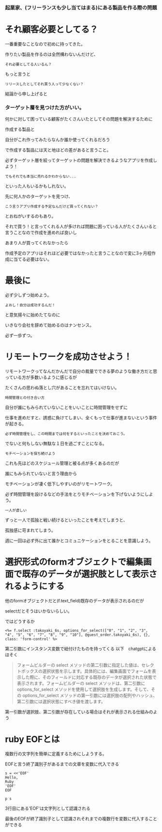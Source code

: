 ### 起業家、(フリーランスも少し当てはまる)にある製品を作る際の問題

# それ顧客必要としてる？

一番重要なことなので初めに持ってきた。

作りたい製品を作るのは全然構わないんだけど、

`それ必要としてる人いるん？`

もっと言うと

`リリースしたとしてそれ買う人って少なくない？`

結論から申し上げると

### ターゲット層を見つけた方がいい。

何かに対して困っている顧客がたくさんいたとしてその問題を解決するために

作成する製品と

自分がこれ作ってみたらなんか誰か使ってくれるだろう

で作成する製品には天と地ほどの差があると言うこと。

必ずターゲット層を絞ってターゲットの問題を解決できるようなアプリを作成しよう！

`でもそれでも本当に売れるかわからない...`

といった人もいるかもしれない。

先に何人かのターゲットを見つけ、

`こう言うアプリ作成する予定なんだけど買ってくれない？`

とおねがいするのもあり。

それで買う！と言ってくれる人が多ければ問題に困っている人がたくさんいると言うことなので作成を進めれば良いし

あまり人が買ってくれなかったら

作成予定のアプリはそれほど必要ではなかったと言うことなので変に3ヶ月程作成に当てる必要はない。

# 最後に

必ず少しずつ始めよう。

`よおし！自分は成功するんだ！`

と意気揚々に始めたてなのに

いきなり会社を辞めて始めるのはナンセンス。

必ず一歩ずつ。



# リモートワークを成功させよう！

リモートワークってなんだかんだで自分の裁量でできる夢のような働き方だと思っている方が多数いるように感じるが

たくさんの思わぬ落とし穴があることを忘れてはいけない。

`時間管理との付き合い方`

自分が誰にもみられていないことをいいことに時間管理をせずに

仕事を進めだすと、誘惑に負けてしまい、全くもって仕事が進まないという事件が起きる。

`必ず時間管理をし、この時間までは何をするといったことを決めておこう。`

でないと何もしない無駄な１日を過ごすことになる。

`モチベーションを保ち続けよう`

これも先ほどのスケジュール管理と被る点が多くあるのだが

誰にもみられていないと言う理由から

モチベーションが凄く低下しやすいのがリモートワーク。

必ず時間管理を設けるなどの手法をとりモチベーションを下げないようにしよう。

`一人が虚しい`

ずっと一人で孤独と戦い続けるといったことを考えてしまうと、

孤独感に苛まれてしまう。

週に一回は必ず外に出て誰かとコミュニケーションをとることを意識しよう。


# 選択形式のformオブジェクトで編集画面で既存のデータが選択肢として表示されるようにする

他のformオブジェクトだと(f.text_field)既存のデータが表示されるのだが

selectだとそうはいかないらしい。

ではどうするか

```
<%= f.select :takoyaki_6s, options_for_select(["0", "1", "2", "3", "4", "5", "6", "7", "8", "9", "10"], @guest_order.takoyaki_6s), {}, class: 'form-control' %>

```

第二引数にインスタンス変数で紐付けたものを持ってくる
以下　chatgptによるほそく

>フォームビルダーの select メソッドの第二引数に指定した値は、セレクトボックスの選択状態を示します。具体的には、編集画面でフォームを表示した際に、そのフィールドに対応する既存のデータが選択された状態で表示されます。フォームビルダーの select メソッドは、第二引数に options_for_select メソッドを使用して選択肢を生成します。そして、その options_for_select メソッドの第一引数には選択肢の配列やハッシュ、第二引数には選択状態にすべき値を渡します。

第一引数が選択肢、第二引数が存在している場合はそれが表示される仕組みのよう

# ruby EOFとは

複数行の文字列を簡単に定義するためにしようする。

EOFと言う終了識別子があるまでの文章を変数に代入できる

```
s = <<'EOF'
Hello,
Ruby
'EOF'
EOF

p s
```

3行目にある'EOF'は文字列として認識される

最後のEOFが終了識別子として認識されそれまでの複数行を変数に代入することができる
